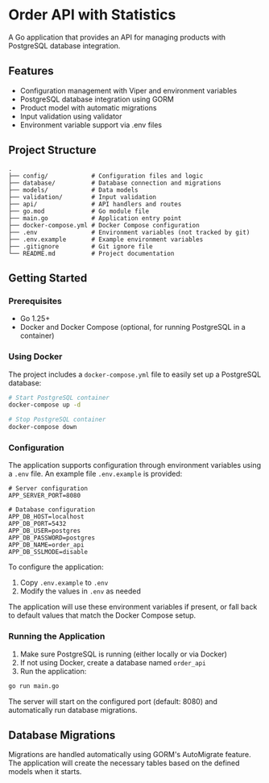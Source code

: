 # Order API with Statistics

A Go application that provides an API for managing products with PostgreSQL database integration.

## Features

- Configuration management with Viper and environment variables
- PostgreSQL database integration using GORM
- Product model with automatic migrations
- Input validation using validator
- Environment variable support via .env files

## Project Structure

```
.
├── config/            # Configuration files and logic
├── database/          # Database connection and migrations
├── models/            # Data models
├── validation/        # Input validation
├── api/               # API handlers and routes
├── go.mod             # Go module file
├── main.go            # Application entry point
├── docker-compose.yml # Docker Compose configuration
├── .env               # Environment variables (not tracked by git)
├── .env.example       # Example environment variables
├── .gitignore         # Git ignore file
└── README.md          # Project documentation
```

## Getting Started

### Prerequisites

- Go 1.25+
- Docker and Docker Compose (optional, for running PostgreSQL in a container)

### Using Docker

The project includes a `docker-compose.yml` file to easily set up a PostgreSQL database:

```bash
# Start PostgreSQL container
docker-compose up -d

# Stop PostgreSQL container
docker-compose down
```

### Configuration

The application supports configuration through environment variables using a `.env` file. An example file `.env.example` is provided:

```
# Server configuration
APP_SERVER_PORT=8080

# Database configuration
APP_DB_HOST=localhost
APP_DB_PORT=5432
APP_DB_USER=postgres
APP_DB_PASSWORD=postgres
APP_DB_NAME=order_api
APP_DB_SSLMODE=disable
```

To configure the application:

1. Copy `.env.example` to `.env`
2. Modify the values in `.env` as needed

The application will use these environment variables if present, or fall back to default values that match the Docker Compose setup.

### Running the Application

1. Make sure PostgreSQL is running (either locally or via Docker)
2. If not using Docker, create a database named `order_api`
3. Run the application:

```bash
go run main.go
```

The server will start on the configured port (default: 8080) and automatically run database migrations.

## Database Migrations

Migrations are handled automatically using GORM's AutoMigrate feature. The application will create the necessary tables based on the defined models when it starts.
